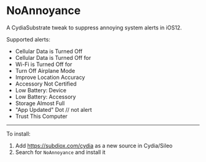 NoAnnoyance
============

A CydiaSubstrate tweak to suppress annoying system alerts in iOS12.

Supported alerts:

- Cellular Data is Turned Off
- Cellular Data is Turned Off for <AppName>
- Wi-Fi is Turned Off for <AppName>
- Turn Off Airplane Mode
- Improve Location Accuracy
- Accessory Not Certified
- Low Battery: Device
- Low Battery: Accessory
- Storage Almost Full
- "App Updated" Dot // not alert
- Trust This Computer

---

To install:

1. Add https://subdiox.com/cydia as a new source in Cydia/Sileo
2. Search for `NoAnnoyance` and install it
